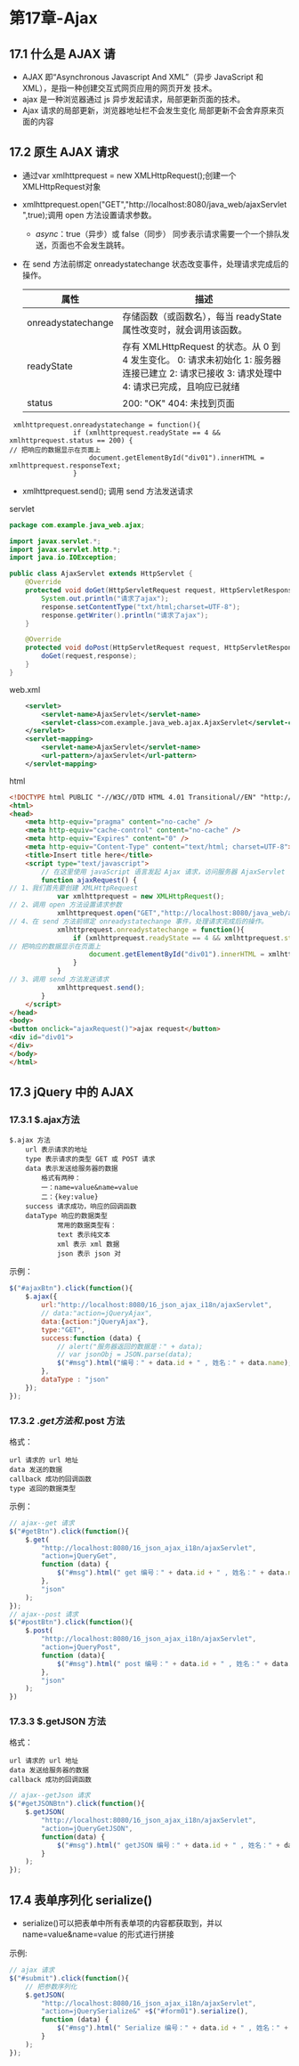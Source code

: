 # 第17章-Ajax

## 17.1 什么是 AJAX 请

- AJAX 即“Asynchronous Javascript And XML”（异步 JavaScript 和 XML），是指一种创建交互式网页应用的网页开发 技术。 
- ajax 是一种浏览器通过 js 异步发起请求，局部更新页面的技术。 
- Ajax 请求的局部更新，浏览器地址栏不会发生变化 局部更新不会舍弃原来页面的内容

## 17.2 原生 AJAX 请求

* 通过var xmlhttprequest = new XMLHttpRequest();创建一个XMLHttpRequest对象

* xmlhttprequest.open("GET","http://localhost:8080/java_web/ajaxServlet",true);调用 open 方法设置请求参数。

  * *async*：true（异步）或 false（同步） 同步表示请求需要一个一个排队发送，页面也不会发生跳转。

* 在 send 方法前绑定 onreadystatechange 状态改变事件，处理请求完成后的操作。

  | 属性               | 描述                                                         |
  | ------------------ | ------------------------------------------------------------ |
  | onreadystatechange | 存储函数（或函数名），每当 readyState 属性改变时，就会调用该函数。 |
  | readyState         | 存有 XMLHttpRequest 的状态。从 0 到 4 发生变化。 0: 请求未初始化  1: 服务器连接已建立  2: 请求已接收  3: 请求处理中  4: 请求已完成，且响应已就绪 |
  | status             | 200: "OK" 404: 未找到页面                                    |

```
 xmlhttprequest.onreadystatechange = function(){
                if (xmlhttprequest.readyState == 4 && xmlhttprequest.status == 200) {
// 把响应的数据显示在页面上
                    document.getElementById("div01").innerHTML = xmlhttprequest.responseText;
                }
```

* xmlhttprequest.send(); 调用 send 方法发送请求

servlet

```java
package com.example.java_web.ajax;

import javax.servlet.*;
import javax.servlet.http.*;
import java.io.IOException;

public class AjaxServlet extends HttpServlet {
    @Override
    protected void doGet(HttpServletRequest request, HttpServletResponse response) throws ServletException, IOException {
        System.out.println("请求了ajax");
        response.setContentType("txt/html;charset=UTF-8");
        response.getWriter().println("请求了ajax");
    }

    @Override
    protected void doPost(HttpServletRequest request, HttpServletResponse response) throws ServletException, IOException {
        doGet(request,response);
    }
}

```

web.xml

```xml
    <servlet>
        <servlet-name>AjaxServlet</servlet-name>
        <servlet-class>com.example.java_web.ajax.AjaxServlet</servlet-class>
    </servlet>
    <servlet-mapping>
        <servlet-name>AjaxServlet</servlet-name>
        <url-pattern>/ajaxServlet</url-pattern>
    </servlet-mapping>
```

html

```html
<!DOCTYPE html PUBLIC "-//W3C//DTD HTML 4.01 Transitional//EN" "http://www.w3.org/TR/html4/loose.dtd">
<html>
<head>
    <meta http-equiv="pragma" content="no-cache" />
    <meta http-equiv="cache-control" content="no-cache" />
    <meta http-equiv="Expires" content="0" />
    <meta http-equiv="Content-Type" content="text/html; charset=UTF-8">
    <title>Insert title here</title>
    <script type="text/javascript">
        // 在这里使用 javaScript 语言发起 Ajax 请求，访问服务器 AjaxServlet 中 javaScriptAjax
        function ajaxRequest() {
// 1、我们首先要创建 XMLHttpRequest
            var xmlhttprequest = new XMLHttpRequest();
// 2、调用 open 方法设置请求参数
            xmlhttprequest.open("GET","http://localhost:8080/java_web/ajaxServlet",true);
// 4、在 send 方法前绑定 onreadystatechange 事件，处理请求完成后的操作。
            xmlhttprequest.onreadystatechange = function(){
                if (xmlhttprequest.readyState == 4 && xmlhttprequest.status == 200) {
// 把响应的数据显示在页面上
                    document.getElementById("div01").innerHTML = xmlhttprequest.responseText;
                }
            }
// 3、调用 send 方法发送请求
            xmlhttprequest.send();
        }
    </script>
</head>
<body>
<button onclick="ajaxRequest()">ajax request</button>
<div id="div01">
</div>
</body>
</html>
```

## 17.3 jQuery 中的 AJAX

### 17.3.1 $.ajax方法

```
$.ajax 方法
    url 表示请求的地址
    type 表示请求的类型 GET 或 POST 请求
    data 表示发送给服务器的数据
        格式有两种：
        一：name=value&name=value
        二：{key:value}
    success 请求成功，响应的回调函数
    dataType 响应的数据类型
            常用的数据类型有：
            text 表示纯文本
            xml 表示 xml 数据
            json 表示 json 对
```

示例：

```javascript
$("#ajaxBtn").click(function(){
    $.ajax({
        url:"http://localhost:8080/16_json_ajax_i18n/ajaxServlet",
        // data:"action=jQueryAjax",
        data:{action:"jQueryAjax"},
        type:"GET",
        success:function (data) {
            // alert("服务器返回的数据是：" + data);
            // var jsonObj = JSON.parse(data);
            $("#msg").html("编号：" + data.id + " , 姓名：" + data.name);
        },
        dataType : "json"
    });
});
```

### 17.3.2 $.get 方法和$.post 方法

格式：

```
url 请求的 url 地址
data 发送的数据
callback 成功的回调函数
type 返回的数据类型
```

示例：

```javascript
// ajax--get 请求
$("#getBtn").click(function(){
    $.get(
        "http://localhost:8080/16_json_ajax_i18n/ajaxServlet",
        "action=jQueryGet",
        function (data) {
            $("#msg").html(" get 编号：" + data.id + " , 姓名：" + data.name);
        },
        "json"
    );
});
// ajax--post 请求
$("#postBtn").click(function(){
    $.post(
        "http://localhost:8080/16_json_ajax_i18n/ajaxServlet",
        "action=jQueryPost",
        function (data){
    		$("#msg").html(" post 编号：" + data.id + " , 姓名：" + data.name);
    	},
        "json"
    );
})
```

### 17.3.3 $.getJSON 方法

格式：

```
url 请求的 url 地址
data 发送给服务器的数据
callback 成功的回调函数
```

```javascript
// ajax--getJson 请求
$("#getJSONBtn").click(function(){
    $.getJSON(
        "http://localhost:8080/16_json_ajax_i18n/ajaxServlet",
        "action=jQueryGetJSON",
        function(data) {
    		$("#msg").html(" getJSON 编号：" + data.id + " , 姓名：" + data.name);
        }
    );
});
```

## 17.4 表单序列化 serialize()

* serialize()可以把表单中所有表单项的内容都获取到，并以name=value&name=value 的形式进行拼接

示例:

```javascript
// ajax 请求
$("#submit").click(function(){
    // 把参数序列化
    $.getJSON(
        "http://localhost:8080/16_json_ajax_i18n/ajaxServlet",
        "action=jQuerySerialize&" +$("#form01").serialize(),
        function (data) {
    		$("#msg").html(" Serialize 编号：" + data.id + " , 姓名：" + data.name);
        }
    );
});
```

